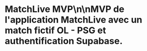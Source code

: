 # MatchLive MVP\n\nMVP de l'application MatchLive avec un match fictif OL - PSG et authentification Supabase.